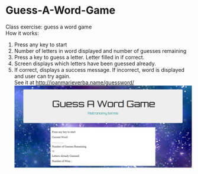 # Guess-A-Word-Game
Class exercise: guess a word game  
How it works:  
1. Press any key to start  
2. Number of letters in word displayed and number of guesses remaining  
3. Press a key to guess a letter. Letter filled in if correct.   
4. Screen displays which letters have been guessed already.  
5. If correct, displays a success message. If incorrect, word is displayed and user can try again.  
See it at <a href="http://joanmarieverba.name/guessword/">http://joanmarieverba.name/guessword/</a>  
![alt text](guess-a-word.jpg)


